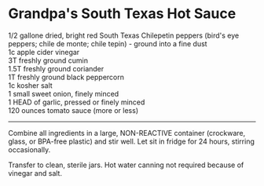 # Grandpa's South Texas Hot Sauce

1/2 gallone dried, bright red South Texas Chilepetin peppers (bird's eye peppers; chile de monte; chile tepin) - ground into a fine dust  
1c apple cider vinegar  
3T freshly ground cumin  
1.5T freshly ground coriander  
1T freshly ground black peppercorn  
1c kosher salt  
1 small sweet onion, finely minced  
1 HEAD of garlic, pressed or finely minced  
120 ounces tomato sauce (more or less)  

---

Combine all ingredients in a large, NON-REACTIVE container (crockware, glass, or BPA-free plastic) and stir well. Let sit in fridge for 24 hours, stirring occasionally.  

Transfer to clean, sterile jars. Hot water canning not required because of vinegar and salt.